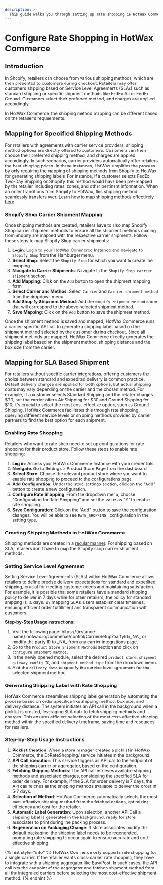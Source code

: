 ```yaml
---
description: >-
  This guide walks you through setting up rate shopping in HotWax Commerce.
---
```


# Configure Rate Shopping in HotWax Commerce

## Introduction

In Shopify, retailers can choose from various shipping methods, which are then presented to customers during checkout. Retailers may offer customers shipping based on Service Level Agreements (SLAs) such as standard shipping or specific shipment methods like FedEx Air or FedEx Ground. Customers select their preferred method, and charges are applied accordingly.

In HotWax Commerce, the shipping method mapping can be different based on the retailer's requirements.

## Mapping for Specified Shipping Methods

For retailers with agreements with carrier service providers, shipping method options are directly offered to customers. Customers can then choose their preferred shipping method, and charges are applied accordingly. In such scenarios, carrier providers automatically offer retailers the best shipping prices. In these instances, HotWax simplifies the process by only requiring the mapping of shipping methods from Shopify to HotWax for generating shipping labels. For instance, if a customer selects FedEx Two-Day Shipping on Shopify, this method would have been pre-mapped by the retailer, including rates, zones, and other pertinent information. When an order transitions from Shopify to HotWax, this shipping method seamlessly transfers over. Learn how to map shipping methods effectively [here](carrier-and-shipment-methods.md).

### Shopify Shop Carrier Shipment Mapping

Once shipping methods are created, retailers have to also map Shopify Shop carrier shipment methods to ensure all the shipment methods coming from Shopify are mapped with the respective carrier shipments. Follow these steps to map Shopify Shop carrier shipments:

1. **Login**: Login to your HotWax Commerce Instance and navigate to `Shopify Shop` from the Hamburger menu.
2. **Select Shop**: Select the `Shopify Shop` for which you want to create the mapping
3. **Navigate to Carrier Shipments**: Navigate to the `Shopify Shop carrier shipment` section
4. **Add Mapping**: Click on the `Add` button to open the shipment mapping form
5. **Select Carrier and Method**: Select `Carrier` and `Carrier shipment method` from the dropdown menu
6. **Add Shopify Shipment Method**: Add the `Shopify Shipment Method` name that will correspond to the above-selected shipment method.
7. **Save Mapping**: Click on the `Add` button to save the shipment method.

Once the shipment method is saved and mapped, HotWax Commerce runs a carrier-specific API call to generate a shipping label based on the shipment method selected by the customer during checkout. Since all shipment methods are mapped, HotWax Commerce directly generates the shipping label based on the shipment method, shipping distance and the box size from the carrier.

## Mapping for SLA Based Shipment

For retailers without specific carrier integrations, offering customers the choice between standard and expedited delivery is common practice. Default delivery charges are applied for both options, but actual shipping costs may vary depending on the carrier and the chosen method. For example, if a customer selects Standard Shipping and the retailer charges $20, but the carrier offers Air Shipping for $30 and Ground Shipping for $10, it's crucial to select the most cost-effective option, such as Ground Shipping. HotWax Commerce facilitates this through rate shopping, querying different service levels or shipping methods provided by carrier partners to find the best option for each shipment.

### Enabling Rate Shopping

Retailers who want to rate shop need to set up configurations for rate shopping for their product store. Follow these steps to enable rate shopping:

1. **Log in**: Access your HotWax Commerce Instance with your credentials.
2. **Navigate**: Go to Settings > Product Store Page from the dashboard.
3. **Select Store**: Choose the relevant product store where you want to enable rate shopping to proceed to the configurations page.
4. **Add Configuration**: Under the store settings section, click on the "Add" button to create a new configuration.
5. **Configure Rate Shopping**: From the dropdown menu, choose "Configuration for Rate Shopping" and set the value as "Y" to enable rate shopping.
6. **Save Configuration**: Click on the "Add" button to save the configuration changes. You will be able to see `RATE_SHOPPING ` configuration in the setting type.

### Creating Shipping Methods in HotWax Commerce

Shipping methods are created in a [regular manner](carrier-and-shipment-methods.md). For shipping based on SLA, retailers don’t have to map the Shopify shop carrier shipment methods.

### Setting Service Level Agreement

Setting Service Level Agreements (SLAs) within HotWax Commerce allows retailers to define precise delivery expectations for standard and expedited shipping, crucial for meeting customer needs and maintaining satisfaction. For example, it is possible that some retailers have a standard shipping policy to deliver in 7 days while for other retailers, the policy for standard shipping is 10 days. By mapping SLAs, users establish clear timelines, ensuring efficient order fulfillment and transparent communication with customers.

**Step-by-Step Usage Instructions:**

1. Visit the following page: https://{instance-name}.hotwax.io/commerce/control/CarrierSetup?partyId=\_NA\_ or modify the party ID to \_NA\_ from any carrier integrations page.
2. Go to the `Product Store Shipment Methods` section and click on `configure shipment method.`
3. In the newly opened module, select the desired `product store`, `shipment gateway config ID`, and `shipment method type` from the dropdown menu.
4. Add the `delivery date` to specify the service level agreement for the selected shipment method.

### Generating Shipping Label with Rate Shopping

HotWax Commerce streamlines shipping label generation by automating the process based on order specifics like shipping method, box size, and delivery distance. The system initiates an API call in the background when a picklist is created, leveraging SLA data to fetch shipping methods and charges. This ensures efficient selection of the most cost-effective shipping method within the specified delivery timeframe, saving time and resources for retailers.

### Step-by-Step Usage Instructions

1. **Picklist Creation**: When a store manager creates a picklist in HotWax Commerce, the DoRateShopping/ service initiates in the background.
2. **API Call Execution**: This service triggers an API call to the endpoint of the shipping carrier or aggregator, based on the configuration.
3. **Fetching Shipping Methods**: The API call retrieves available shipping methods and associated charges, considering the specified SLA for order delivery. For example, if the SLA for order delivery is 7 days, the API call fetches all the shipping methods available to deliver the order in 5-7 days.
4. **Selection of Method**: HotWax Commerce automatically selects the most cost-effective shipping method from the fetched options, optimizing efficiency and cost for the retailer.
5. **Automatic Label Generation**: Upon selection, another API Call a shipping label is generated in the background, ready for store associates to print during the packing process.
6. **Regeneration on Packaging Change**: If store associates modify the default packaging, the shipping label needs to be regenerated, prompting rate shopping to occur again to ensure accurate and cost-effective shipping.


{% hint style="info" %}
HotWax Commerce only supports rate shopping for a single carrier. If the retailer wants cross-carrier rate shopping, they have to integrate with a shipping aggregator like EasyPost. In such cases, the API call hits the endpoint of the aggregator and fetches shipment method from all the integrated carriers before selecting the most cost-effective shipment method.
{% endhint %}



